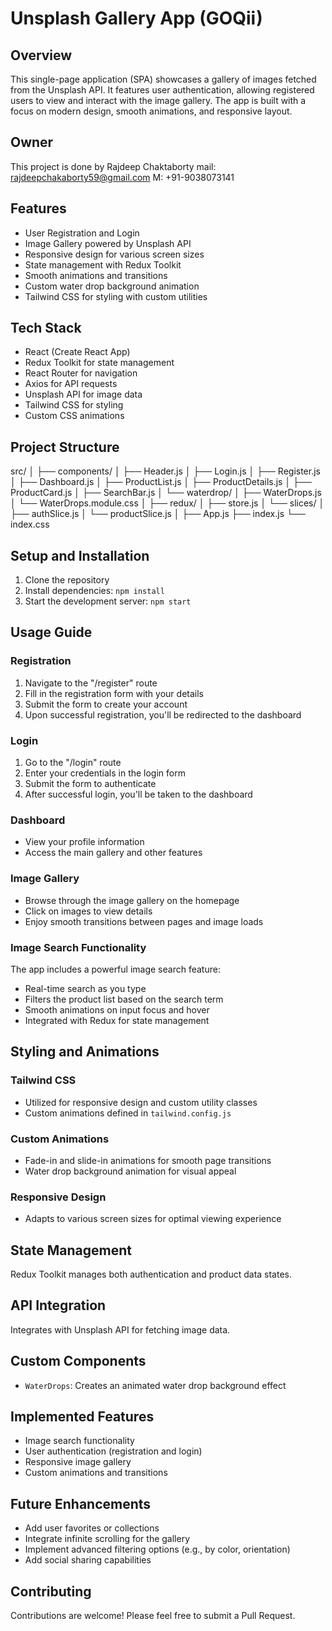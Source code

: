 # Unsplash Gallery App (GOQii)

## Overview
This single-page application (SPA) showcases a gallery of images fetched from the Unsplash API. It features user authentication, allowing registered users to view and interact with the image gallery. The app is built with a focus on modern design, smooth animations, and responsive layout. 

## Owner
This project is done by Rajdeep Chaktaborty
mail: rajdeepchakaborty59@gmail.com
M: +91-9038073141


## Features
- User Registration and Login
- Image Gallery powered by Unsplash API
- Responsive design for various screen sizes
- State management with Redux Toolkit
- Smooth animations and transitions
- Custom water drop background animation
- Tailwind CSS for styling with custom utilities

## Tech Stack
- React (Create React App)
- Redux Toolkit for state management
- React Router for navigation
- Axios for API requests
- Unsplash API for image data
- Tailwind CSS for styling
- Custom CSS animations

## Project Structure

src/
│
├── components/
│   ├── Header.js
│   ├── Login.js
│   ├── Register.js
│   ├── Dashboard.js
│   ├── ProductList.js
│   ├── ProductDetails.js
│   ├── ProductCard.js
│   ├── SearchBar.js
│   └── waterdrop/
│       ├── WaterDrops.js
│       └── WaterDrops.module.css
│
├── redux/
│   ├── store.js
│   └── slices/
│       ├── authSlice.js
│       └── productSlice.js
│
├── App.js
├── index.js
└── index.css

## Setup and Installation
1. Clone the repository
2. Install dependencies: `npm install`
3. Start the development server: `npm start`

## Usage Guide

### Registration
1. Navigate to the "/register" route
2. Fill in the registration form with your details
3. Submit the form to create your account
4. Upon successful registration, you'll be redirected to the dashboard

### Login
1. Go to the "/login" route
2. Enter your credentials in the login form
3. Submit the form to authenticate
4. After successful login, you'll be taken to the dashboard

### Dashboard
- View your profile information
- Access the main gallery and other features

### Image Gallery
- Browse through the image gallery on the homepage
- Click on images to view details
- Enjoy smooth transitions between pages and image loads

### Image Search Functionality
The app includes a powerful image search feature:
- Real-time search as you type
- Filters the product list based on the search term
- Smooth animations on input focus and hover
- Integrated with Redux for state management

## Styling and Animations

### Tailwind CSS
- Utilized for responsive design and custom utility classes
- Custom animations defined in `tailwind.config.js`

### Custom Animations
- Fade-in and slide-in animations for smooth page transitions
- Water drop background animation for visual appeal

### Responsive Design
- Adapts to various screen sizes for optimal viewing experience

## State Management
Redux Toolkit manages both authentication and product data states.

## API Integration
Integrates with Unsplash API for fetching image data.

## Custom Components
- `WaterDrops`: Creates an animated water drop background effect

## Implemented Features
- Image search functionality
- User authentication (registration and login)
- Responsive image gallery
- Custom animations and transitions

## Future Enhancements
- Add user favorites or collections
- Integrate infinite scrolling for the gallery
- Implement advanced filtering options (e.g., by color, orientation)
- Add social sharing capabilities

## Contributing
Contributions are welcome! Please feel free to submit a Pull Request.

